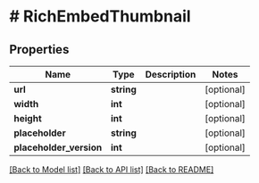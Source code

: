 # # RichEmbedThumbnail

## Properties

Name | Type | Description | Notes
------------ | ------------- | ------------- | -------------
**url** | **string** |  | [optional]
**width** | **int** |  | [optional]
**height** | **int** |  | [optional]
**placeholder** | **string** |  | [optional]
**placeholder_version** | **int** |  | [optional]

[[Back to Model list]](../../README.md#models) [[Back to API list]](../../README.md#endpoints) [[Back to README]](../../README.md)
